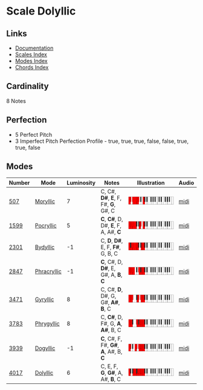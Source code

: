 # Scale Dolyllic

## Links

- [Documentation](README.md)
- [Scales Index](Scales.md)
- [Modes Index](Modes.md)
- [Chords Index](Chords.md)

## Cardinality

8 Notes

## Perfection

- 5 Perfect Pitch
- 3 Imperfect Pitch
Perfection Profile - true, true, true, false, false, true, true, false

## Modes

| Number | Mode | Luminosity | Notes | Illustration | Audio |
|--------|------|------------|-------|--------------|-------|
| [507](https://ianring.com/musictheory/scales/507) | [Moryllic](ModeMoryllic.md) | 7 | C, C#, **D#**, **E**, F, F#, **G**, G#, C | ![CNaturalMoryllic](ModeCNaturalMoryllic.png) | [midi](https://github.com/edipermadi/music/blob/main/docs/ModeCNaturalMoryllic.mid?raw=true) | 
| [1599](https://ianring.com/musictheory/scales/1599) | [Pocryllic](ModePocryllic.md) | 5 | **C**, **C#**, D, D#, **E**, F, A, A#, **C** | ![CNaturalPocryllic](ModeCNaturalPocryllic.png) | [midi](https://github.com/edipermadi/music/blob/main/docs/ModeCNaturalPocryllic.mid?raw=true) | 
| [2301](https://ianring.com/musictheory/scales/2301) | [Bydyllic](ModeBydyllic.md) | -1 | C, **D**, **D#**, E, F, **F#**, G, B, C | ![CNaturalBydyllic](ModeCNaturalBydyllic.png) | [midi](https://github.com/edipermadi/music/blob/main/docs/ModeCNaturalBydyllic.mid?raw=true) | 
| [2847](https://ianring.com/musictheory/scales/2847) | [Phracryllic](ModePhracryllic.md) | -1 | **C**, C#, D, **D#**, E, G#, A, **B**, **C** | ![CNaturalPhracryllic](ModeCNaturalPhracryllic.png) | [midi](https://github.com/edipermadi/music/blob/main/docs/ModeCNaturalPhracryllic.mid?raw=true) | 
| [3471](https://ianring.com/musictheory/scales/3471) | [Gyryllic](ModeGyryllic.md) | 8 | C, C#, **D**, D#, G, G#, **A#**, **B**, C | ![CNaturalGyryllic](ModeCNaturalGyryllic.png) | [midi](https://github.com/edipermadi/music/blob/main/docs/ModeCNaturalGyryllic.mid?raw=true) | 
| [3783](https://ianring.com/musictheory/scales/3783) | [Phrygyllic](ModePhrygyllic.md) | 8 | C, **C#**, D, F#, G, **A**, **A#**, B, C | ![CNaturalPhrygyllic](ModeCNaturalPhrygyllic.png) | [midi](https://github.com/edipermadi/music/blob/main/docs/ModeCNaturalPhrygyllic.mid?raw=true) | 
| [3939](https://ianring.com/musictheory/scales/3939) | [Dogyllic](ModeDogyllic.md) | -1 | **C**, C#, F, F#, **G#**, **A**, A#, B, **C** | ![CNaturalDogyllic](ModeCNaturalDogyllic.png) | [midi](https://github.com/edipermadi/music/blob/main/docs/ModeCNaturalDogyllic.mid?raw=true) | 
| [4017](https://ianring.com/musictheory/scales/4017) | [Dolyllic](ModeDolyllic.md) | 6 | C, E, F, **G**, **G#**, A, A#, **B**, C | ![CNaturalDolyllic](ModeCNaturalDolyllic.png) | [midi](https://github.com/edipermadi/music/blob/main/docs/ModeCNaturalDolyllic.mid?raw=true) | 

